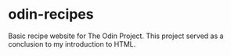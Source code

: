 # odin-recipes
Basic recipe website for The Odin Project. This project served as a conclusion to my introduction to HTML. 
